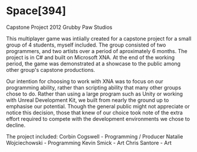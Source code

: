 Space[394]
========

Capstone Project 2012
Grubby Paw Studios

This multiplayer game was intiially created for a capstone project for a small group of 4 students, myself included. The group consisted of two programmers, and two artists over a period of aproximately 6 months. The project is in C# and built on Microsoft XNA. At the end of the working period, the game was demonstrated at a showcase to the public among other group's capstone productions. 

Our intention for choosing to work with XNA was to focus on our programming ability, rather than scripting ability that many other groups chose to do. Rather than using a large program such as Unity or working with Unreal Development Kit, we built from nearly the ground up to emphasise our potential. Though the general public might not appreciate or notice this decision, those that knew of our choice took note of the extra effort required to compete with the development environments we chose to decline.

The project included:
Corbin Cogswell - Programming / Producer
Natalie Wojciechowski - Programming
Kevin Smick - Art
Chris Santore - Art
